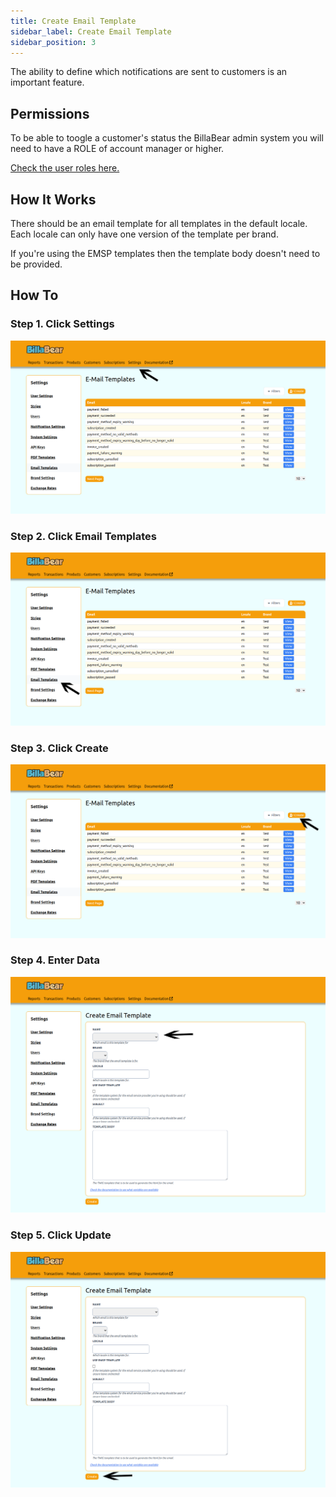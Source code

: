 ```yaml
---
title: Create Email Template
sidebar_label: Create Email Template
sidebar_position: 3
---
```

The ability to define which notifications are sent to customers is an important feature.

## Permissions

To be able to toogle a customer's status the BillaBear admin system you will need to have a ROLE of account manager or higher.

[Check the user roles here.](../user_roles/)

## How It Works

There should be an email template for all templates in the default locale. Each locale can only have one version of the template per brand.

If you're using the EMSP templates then the template body doesn't need to be provided.


## How To

### Step 1. Click Settings

![Click Settings](./create_template_screenshots/1_click_settings.png)

### Step 2. Click Email Templates

![Click Email Templates](./create_template_screenshots/2_click_email_templates.png)

### Step 3. Click Create

![Click Create](./create_template_screenshots/3_click_create.png)

### Step 4. Enter Data

![Enter Data](./create_template_screenshots/4_enter_data.png)

### Step 5. Click Update

![CLick Update](./create_template_screenshots/5_click_update.png)